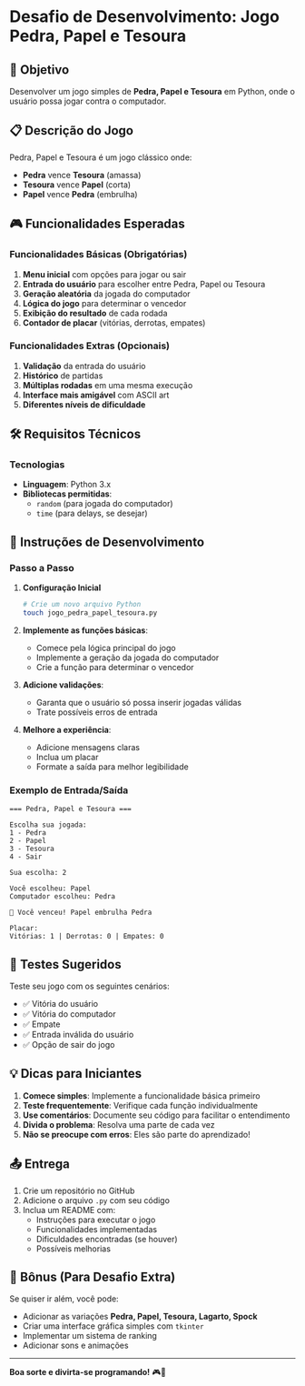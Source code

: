 # Desafio de Desenvolvimento: Jogo Pedra, Papel e Tesoura

## 🎯 Objetivo
Desenvolver um jogo simples de **Pedra, Papel e Tesoura** em Python, onde o usuário possa jogar contra o computador.

## 📋 Descrição do Jogo
Pedra, Papel e Tesoura é um jogo clássico onde:
- **Pedra** vence **Tesoura** (amassa)
- **Tesoura** vence **Papel** (corta)
- **Papel** vence **Pedra** (embrulha)

## 🎮 Funcionalidades Esperadas

### Funcionalidades Básicas (Obrigatórias)
1. **Menu inicial** com opções para jogar ou sair
2. **Entrada do usuário** para escolher entre Pedra, Papel ou Tesoura
3. **Geração aleatória** da jogada do computador
4. **Lógica do jogo** para determinar o vencedor
5. **Exibição do resultado** de cada rodada
6. **Contador de placar** (vitórias, derrotas, empates)

### Funcionalidades Extras (Opcionais)
1. **Validação** da entrada do usuário
2. **Histórico** de partidas
3. **Múltiplas rodadas** em uma mesma execução
4. **Interface mais amigável** com ASCII art
5. **Diferentes níveis de dificuldade**

## 🛠️ Requisitos Técnicos

### Tecnologias
- **Linguagem**: Python 3.x
- **Bibliotecas permitidas**: 
  - `random` (para jogada do computador)
  - `time` (para delays, se desejar)

## 📝 Instruções de Desenvolvimento

### Passo a Passo
1. **Configuração Inicial**
   ```bash
   # Crie um novo arquivo Python
   touch jogo_pedra_papel_tesoura.py
   ```

2. **Implemente as funções básicas**:
   - Comece pela lógica principal do jogo
   - Implemente a geração da jogada do computador
   - Crie a função para determinar o vencedor

3. **Adicione validações**:
   - Garanta que o usuário só possa inserir jogadas válidas
   - Trate possíveis erros de entrada

4. **Melhore a experiência**:
   - Adicione mensagens claras
   - Inclua um placar
   - Formate a saída para melhor legibilidade

### Exemplo de Entrada/Saída
```
=== Pedra, Papel e Tesoura ===

Escolha sua jogada:
1 - Pedra
2 - Papel
3 - Tesoura
4 - Sair

Sua escolha: 2

Você escolheu: Papel
Computador escolheu: Pedra

🎉 Você venceu! Papel embrulha Pedra

Placar:
Vitórias: 1 | Derrotas: 0 | Empates: 0
```

## 🧪 Testes Sugeridos

Teste seu jogo com os seguintes cenários:
- ✅ Vitória do usuário
- ✅ Vitória do computador
- ✅ Empate
- ✅ Entrada inválida do usuário
- ✅ Opção de sair do jogo

## 💡 Dicas para Iniciantes

1. **Comece simples**: Implemente a funcionalidade básica primeiro
2. **Teste frequentemente**: Verifique cada função individualmente
3. **Use comentários**: Documente seu código para facilitar o entendimento
4. **Divida o problema**: Resolva uma parte de cada vez
5. **Não se preocupe com erros**: Eles são parte do aprendizado!

## 📤 Entrega

1. Crie um repositório no GitHub
2. Adicione o arquivo `.py` com seu código
3. Inclua um README com:
   - Instruções para executar o jogo
   - Funcionalidades implementadas
   - Dificuldades encontradas (se houver)
   - Possíveis melhorias

## 🚀 Bônus (Para Desafio Extra)

Se quiser ir além, você pode:
- Adicionar as variações **Pedra, Papel, Tesoura, Lagarto, Spock**
- Criar uma interface gráfica simples com `tkinter`
- Implementar um sistema de ranking
- Adicionar sons e animações

---

**Boa sorte e divirta-se programando!** 🎮🐍